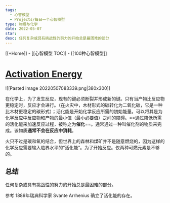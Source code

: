 ```yaml
---
tags:
  - 心智模型
  - Projects/每日一个心智模型
type: 物理与化学
date: 2022-05-07
star: 
desc: 任何复杂或具有挑战性的努力的开始总是最困难的部分
---
```

[[+Home]] - [[心智模型 TOC]] - [[100种心智模型]]


# **[Activation Energy](https://www.farnamstreetblog.com/2017/06/activation-energy/)**

![[Pasted image 20220507083339.png|380x300]]

在化学上，为了发生反应，现有的键必须断裂并形成新的键。只有当产物比反应物更稳定时，反应才会进行。（在火灾中，木材形式的碳转化为二氧化碳，它是一种比木材更稳定的碳形式）；活化能是开始化学反应所需的初始能量。可以将其是为化学反应中反应物和产物的最小值（最小必要值）之间的障碍。==通过降低所需的活化能来加速反应过程，被称之为**催化**==。通常通过一种叫催化剂的物质来完成。该物质**通常不会在反应中消耗**。

火只不过是碳和氧的结合，但世界上的森林和煤矿并不是随意燃烧的，因为这样的化学反应需要输入临界水平的“活化能”。为了开始反应。仅两种可燃元素是不够的。

## 总结
任何复杂或具有挑战性的努力的开始总是最困难的部分。


参考
1889年瑞典科学家 Svante Arrhenius 确立了活化能的存在。


